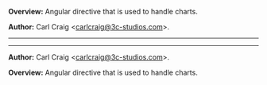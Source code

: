 **Overview:** Angular directive that is used to handle charts.



**Author:** Carl Craig &lt;carlcraig@3c-studios.com&gt;.




* * *

* * *



**Author:** Carl Craig &lt;carlcraig@3c-studios.com&gt;.



**Overview:** Angular directive that is used to handle charts.


